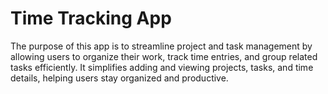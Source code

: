 # Time Tracking App
 The purpose of this app is to streamline project and task management by allowing users to organize their work, track time entries, and group related tasks efficiently. It simplifies adding and viewing projects, tasks, and time details, helping users stay organized and productive.
